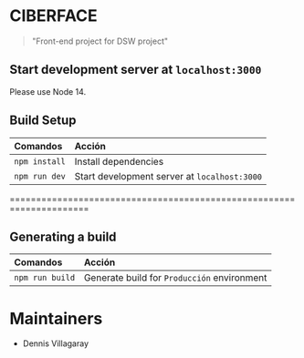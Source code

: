 # CIBERFACE

> "Front-end project for DSW project"

## Start development server at `localhost:3000`

Please use Node 14.

## Build Setup

| Comandos      | Acción                                       |
| :------------ | :------------------------------------------- |
| `npm install` | Install dependencies                         |
| `npm run dev` | Start development server at `localhost:3000` |

=====================================================================

## Generating a build

| Comandos        | Acción                                      |
| :-------------- | :------------------------------------------ |
| `npm run build` | Generate build for `Producción` environment |

# Maintainers

- Dennis Villagaray
